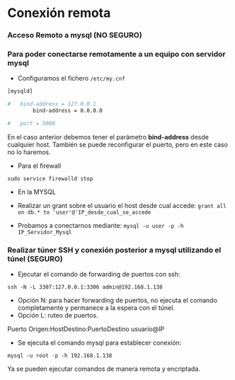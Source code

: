 # Conexión remota 

### Acceso Remoto a mysql (NO SEGURO)

### Para poder conectarse remotamente a un equipo con servidor mysql

* Configuramos el fichero `/etc/my.cnf`

```bash
[mysqld]

#	bind-address = 127.0.0.1
        bind-address = 0.0.0.0

#	port = 5000
```

En el caso anterior debemos tener el parámetro **bind-address** desde cualquier host. También se puede reconfigurar el puerto, pero en este caso no lo haremos.

* Para el firewall

`sudo service firewalld stop`



* En la MYSQL

- Realizar un grant sobre el usuario el host desde cual accede: 
`grant all on db.* to 'user'@'IP_desde_cual_se_accede`

- Probamos a conectarnos mediante: `mysql -u user -p -h IP_Servidor_Mysql`

### Realizar túner SSH y conexión posterior a mysql utilizando el túnel (SEGURO)

* Ejecutar el comando de forwarding de puertos con ssh:

`ssh -N -L 3307:127.0.0.1:3306 admin@192.168.1.138`

- Opción N: para hacer forwarding de puertos, no ejecuta el comando completamente y permanece a la espera con el túnel.
- Opción L: ruteo de puertos.

Puerto Origen:HostDestino:PuertoDestino usuario@IP

- Se ejecuta el comando mysql para establecer conexión:

`mysql -u root -p -h 192.168.1.138`

Ya se pueden ejecutar comandos de manera remota y encriptada.
